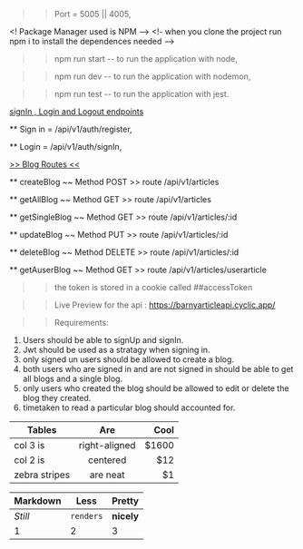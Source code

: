 > > Port = 5005 || 4005,

<! Package Manager used is NPM --> <!- when you clone the project run npm i to
install the dependences needed -->

> > npm run start -- to run the application with node,

> > npm run dev -- to run the application with nodemon,

> > npm run test -- to run the application with jest.

<ins> signIn , Login and Logout endpoints</ins>

\*\* Sign in = /api/v1/auth/register,

\*\* Login = /api/v1/auth/signIn,

<ins> >> Blog Routes << </ins>

\*\* createBlog ~~ Method POST >> route /api/v1/articles

\*\* getAllBlog ~~ Method GET >> route /api/v1/articles

\*\* getSingleBlog ~~ Method GET >> route /api/v1/articles/:id

\*\* updateBlog ~~ Method PUT >> route /api/v1/articles/:id

\*\* deleteBlog ~~ Method DELETE >> route /api/v1/articles/:id

\*\* getAuserBlog ~~ Method GET >> route /api/v1/articles/userarticle

> > the token is stored in a cookie called ##accessToken

> > Live Preview for the api : https://barnyarticleapi.cyclic.app/

> > Requirements:

1.  Users should be able to signUp and signIn.
2.  Jwt should be used as a stratagy when signing in.
3.  only signed un users should be allowed to create a blog.
4.  both users who are signed in and are not signed in should be able to get all
    blogs and a single blog.
5.  only users who created the blog should be allowed to edit or delete the blog
    they created.
6.  timetaken to read a particular blog should accounted for.

| Tables        |      Are      |  Cool |
| ------------- | :-----------: | ----: |
| col 3 is      | right-aligned | $1600 |
| col 2 is      |   centered    |   $12 |
| zebra stripes |   are neat    |    $1 |

| Markdown | Less      | Pretty     |
| -------- | --------- | ---------- |
| _Still_  | `renders` | **nicely** |
| 1        | 2         | 3          |
